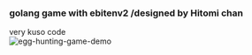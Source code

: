 ### golang game with ebitenv2 /designed by Hitomi chan</br>
very kuso code</br>
![egg-hunting-game-demo](https://github.com/eririri15/egg-hunting-for-hitomi/assets/111414339/6b4e9edc-130b-4c8b-9f4a-da31750d914d)
